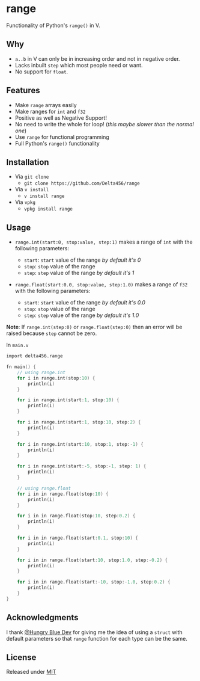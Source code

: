 # range

Functionality of Python's `range()` in V.

## Why

- `a..b` in V can only be in increasing order and not in negative order.
- Lacks inbuilt `step` which most people need or want.
- No support for `float`.

## Features

- Make `range` arrays easily
- Make ranges for `int` and `f32`
- Positive as well as Negative Support!
- No need to write the whole for loop! (*this maybe slower than the normal one*)
- Use `range` for functional programming
- Full Python's `range()` functionality

## Installation

- Via `git clone`
    - `git clone https://github.com/Delta456/range`
- Via `v install`
    - `v install range`
- Via `vpkg`
    - `vpkg install range`

## Usage

- `range.int(start:0, stop:value, step:1)` 
  makes a range of `int` with the following parameters:
  - `start`: `start` value of the range *by default it's 0*
  - `stop`: `stop` value of the range
  - `step`: `step` value of the range *by default it's 1*

- `range.float(start:0.0, stop:value, step:1.0)` makes a range of `f32` with the following parameters:
  - `start`: `start` value of the range *by default it's 0.0*
  - `stop`: `stop` value of the range
  - `step`: `step` value of the range *by default it's 1.0*

**Note**: If `range.int(step:0)` or `range.float(step:0)` then an error will be raised because `step` cannot be zero.

In `main.v`

```v
import delta456.range

fn main() {
    // using range.int
    for i in range.int(stop:10) {
        println(i)
    }

    for i in range.int(start:1, stop:10) {
        println(i)
    }

    for i in range.int(start:1, stop:10, step:2) {
        println(i)
    }

    for i in range.int(start:10, stop:1, step:-1) {
        println(i)
    }

    for i in range.int(start:-5, stop:-1, step: 1) {
        println(i)
    }

    // using range.float
    for i in in range.float(stop:10) {
        println(i)
    }

    for i in in range.float(stop:10, step:0.2) {
        println(i)
    }

    for i in in range.float(start:0.1, stop:10) {
        println(i)
    }

    for i in in range.float(start:10, stop:1.0, step:-0.2) {
        println(i)
    }

    for i in in range.float(start:-10, stop:-1.0, step:0.2) {
        println(i)
    }
}
```

## Acknowledgments

I thank [@Hungry Blue Dev](https://github.com/hungrybluedev) for giving me the idea of using a `struct` with default parameters so that `range` function for each type can be the same.

## License

Released under [MIT](LICENSE)
